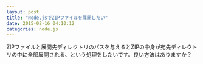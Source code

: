 ```yaml
---
layout: post
title: "Node.jsでZIPファイルを展開したい"
date: 2015-02-16 04:10:12
categories: node.js
---
```

<p>ZIPファイルと展開先ディレクトリのパスを与えるとZIPの中身が宛先ディレクトリの中に全部展開される、という処理をしたいです。良い方法はありますか？</p>
